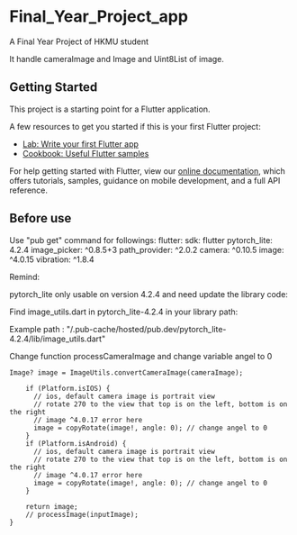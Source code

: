 # Final_Year_Project_app

A Final Year Project of HKMU student

It handle cameraImage and Image and Uint8List of image.

## Getting Started

This project is a starting point for a Flutter application.

A few resources to get you started if this is your first Flutter project:

- [Lab: Write your first Flutter app](https://flutter.dev/docs/get-started/codelab)
- [Cookbook: Useful Flutter samples](https://flutter.dev/docs/cookbook)

For help getting started with Flutter, view our
[online documentation](https://flutter.dev/docs), which offers tutorials,
samples, guidance on mobile development, and a full API reference.

## Before use

Use "pub get" command for followings:
flutter:
sdk: flutter
pytorch_lite: 4.2.4
image_picker: ^0.8.5+3
path_provider: ^2.0.2
camera: ^0.10.5
image: ^4.0.15
vibration: ^1.8.4

Remind:

pytorch_lite only usable on version 4.2.4 and need update the library code:

Find image_utils.dart in pytorch_lite-4.2.4 in your library path:

Example path : "/.pub-cache/hosted/pub.dev/pytorch_lite-4.2.4/lib/image_utils.dart"

Change function processCameraImage and change variable angel to 0

```static Image? processCameraImage(CameraImage cameraImage) {
Image? image = ImageUtils.convertCameraImage(cameraImage);

    if (Platform.isIOS) {
      // ios, default camera image is portrait view
      // rotate 270 to the view that top is on the left, bottom is on the right
      // image ^4.0.17 error here
      image = copyRotate(image!, angle: 0); // change angel to 0
    }
    if (Platform.isAndroid) {
      // ios, default camera image is portrait view
      // rotate 270 to the view that top is on the left, bottom is on the right
      // image ^4.0.17 error here
      image = copyRotate(image!, angle: 0); // change angel to 0
    }

    return image;
    // processImage(inputImage);
}
```
